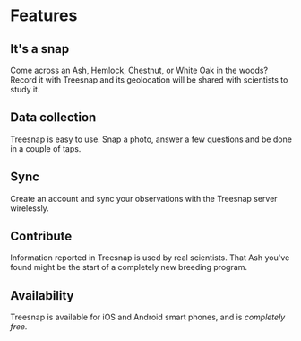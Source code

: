 # Features

## It's a snap
Come across an Ash, Hemlock, Chestnut, or White Oak in the woods?  Record it with Treesnap and its geolocation will be shared with scientists to study it.

## Data collection
Treesnap is easy to use.  Snap a photo, answer a few questions and be done in a couple of taps.

## Sync
Create an account and sync your observations with the Treesnap server wirelessly.

## Contribute

Information reported in Treesnap is used by real scientists.  That Ash you've found might be the start of a completely new breeding program.

## Availability
Treesnap is available for iOS and Android smart phones, and is *completely free.*
